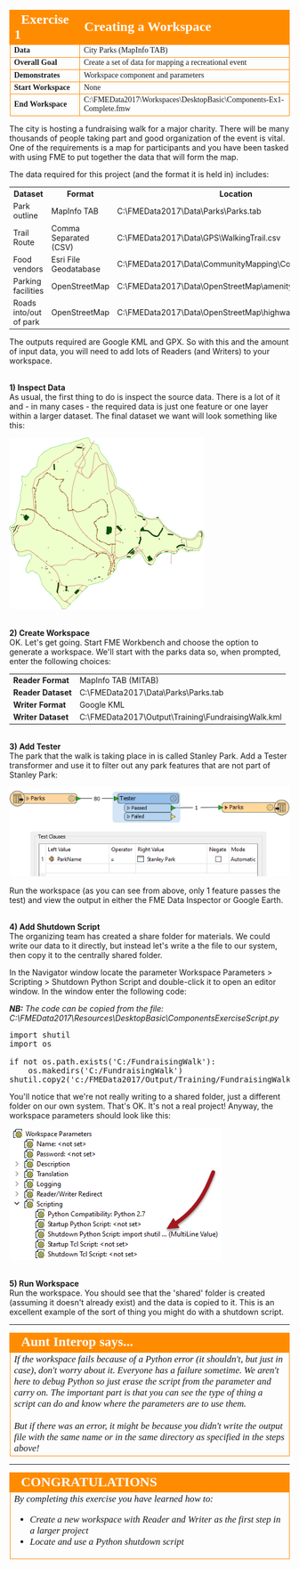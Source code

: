 <!--Exercise Section-->


<table style="border-spacing: 0px;border-collapse: collapse;font-family:serif">
<tr>
<td width=25% style="vertical-align:middle;background-color:darkorange;border: 2px solid darkorange">
<i class="fa fa-cogs fa-lg fa-pull-left fa-fw" style="color:white;padding-right: 12px;vertical-align:text-top"></i>
<span style="color:white;font-size:x-large;font-weight: bold">Exercise 1</span>
</td>
<td style="border: 2px solid darkorange;background-color:darkorange;color:white">
<span style="color:white;font-size:x-large;font-weight: bold">Creating a Workspace</span>
</td>
</tr>

<tr>
<td style="border: 1px solid darkorange; font-weight: bold">Data</td>
<td style="border: 1px solid darkorange">City Parks (MapInfo TAB)</td>
</tr>

<tr>
<td style="border: 1px solid darkorange; font-weight: bold">Overall Goal</td>
<td style="border: 1px solid darkorange">Create a set of data for mapping a recreational event</td>
</tr>

<tr>
<td style="border: 1px solid darkorange; font-weight: bold">Demonstrates</td>
<td style="border: 1px solid darkorange">Workspace component and parameters</td>
</tr>

<tr>
<td style="border: 1px solid darkorange; font-weight: bold">Start Workspace</td>
<td style="border: 1px solid darkorange">None</td>
</tr>

<tr>
<td style="border: 1px solid darkorange; font-weight: bold">End Workspace</td>
<td style="border: 1px solid darkorange">C:\FMEData2017\Workspaces\DesktopBasic\Components-Ex1-Complete.fmw</td>
</tr>

</table>


The city is hosting a fundraising walk for a major charity. There will be many thousands of people taking part and good organization of the event is vital. One of the requirements is a map for participants and you have been tasked with using FME to put together the data that will form the map.  

The data required for this project (and the format it is held in) includes:

<table>
<tr><th>Dataset</th><th>Format</th><th>Location</th></tr>
<tr><td>Park outline</td><td>MapInfo TAB</td><td>C:\FMEData2017\Data\Parks\Parks.tab</td></tr>
<tr><td>Trail Route</td><td>Comma Separated (CSV)</td><td>C:\FMEData2017\Data\GPS\WalkingTrail.csv</td></tr>
<tr><td>Food vendors</td><td>Esri File Geodatabase</td><td>C:\FMEData2017\Data\CommunityMapping\CommunityMap.gdb</td></tr>
<tr><td>Parking facilities</td><td>OpenStreetMap</td><td>C:\FMEData2017\Data\OpenStreetMap\amenity.osm</td></tr>
<tr><td>Roads into/out of park</td><td>OpenStreetMap</td><td>C:\FMEData2017\Data\OpenStreetMap\highway.osm</td></tr>
</table>

The outputs required are Google KML and GPX. So with this and the amount of input data, you will need to add lots of Readers (and Writers) to your workspace.


<br>**1) Inspect Data**
<br>As usual, the first thing to do is inspect the source data. There is a lot of it and - in many cases - the required data is just one feature or one layer within a larger dataset. The final dataset we want will look something like this:

![](./Images/Img4.200.Ex1.SourceData.png)


<br>**2) Create Workspace**
<br>OK. Let's get going. Start FME Workbench and choose the option to generate a workspace. We'll start with the parks data so, when prompted, enter the following choices:

<table style="border: 0px">

<tr>
<td style="font-weight: bold">Reader Format</td>
<td style="">MapInfo TAB (MITAB)</td>
</tr>

<tr>
<td style="font-weight: bold">Reader Dataset</td>
<td style="">C:\FMEData2017\Data\Parks\Parks.tab</td>
</tr>

<tr>
<td style="font-weight: bold">Writer Format</td>
<td style="">Google KML</td>
</tr>

<tr>
<td style="font-weight: bold">Writer Dataset</td>
<td style="">C:\FMEData2017\Output\Training\FundraisingWalk.kml</td>
</tr>

</table>


<br>**3) Add Tester**
<br>The park that the walk is taking place in is called Stanley Park. Add a Tester transformer and use it to filter out any park features that are not part of Stanley Park:

![](./Images/Img4.201.Ex1.StartingWorkspace.png)

Run the workspace (as you can see from above, only 1 feature passes the test) and view the output in either the FME Data Inspector or Google Earth.


<br>**4) Add Shutdown Script**
<br>The organizing team has created a share folder for materials. We could write our data to it directly, but instead let's write a the file to our system, then copy it to the centrally shared folder.

In the Navigator window locate the parameter Workspace Parameters &gt; Scripting &gt; Shutdown Python Script and double-click it to open an editor window. In the window enter the following code:

***NB:** The code can be copied from the file: C:\FMEData2017\Resources\DesktopBasic\ComponentsExerciseScript.py*

<pre>
import shutil
import os

if not os.path.exists('C:/FundraisingWalk'):
    os.makedirs('C:/FundraisingWalk')
shutil.copy2('c:/FMEData2017/Output/Training/FundraisingWalk.kml', 'C:/FundraisingWalk/FundraisingWalk.kml')
</pre>

You'll notice that we're not really writing to a shared folder, just a different folder on our own system. That's OK. It's not a real project! Anyway, the workspace parameters should look like this: 

![](./Images/Img4.202.Ex1.WorkspaceParametersShutdownScript.png)


<br>**5) Run Workspace**
<br>Run the workspace. You should see that the 'shared' folder is created (assuming it doesn't already exist) and the data is copied to it. This is an excellent example of the sort of thing you might do with a shutdown script. 

---

<!--Person X Says Section-->

<table style="border-spacing: 0px">
<tr>
<td style="vertical-align:middle;background-color:darkorange;border: 2px solid darkorange">
<i class="fa fa-quote-left fa-lg fa-pull-left fa-fw" style="color:white;padding-right: 12px;vertical-align:text-top"></i>
<span style="color:white;font-size:x-large;font-weight: bold;font-family:serif">Aunt Interop says...</span>
</td>
</tr>

<tr>
<td style="border: 1px solid darkorange">
<span style="font-family:serif; font-style:italic; font-size:larger">
If the workspace fails because of a Python error (it shouldn't, but just in case), don't worry about it. Everyone has a failure sometime. We aren't here to debug Python so just erase the script from the parameter and carry on. The important part is that you can see the type of thing a script can do and know where the parameters are to use them.
<br><br>But if there was an error, it might be because you didn't write the output file with the same name or in the same directory as specified in the steps above! 
</span>
</td>
</tr>
</table>

---

<!--Exercise Congratulations Section--> 

<table style="border-spacing: 0px">
<tr>
<td style="vertical-align:middle;background-color:darkorange;border: 2px solid darkorange">
<i class="fa fa-thumbs-o-up fa-lg fa-pull-left fa-fw" style="color:white;padding-right: 12px;vertical-align:text-top"></i>
<span style="color:white;font-size:x-large;font-weight: bold;font-family:serif">CONGRATULATIONS</span>
</td>
</tr>

<tr>
<td style="border: 1px solid darkorange">
<span style="font-family:serif; font-style:italic; font-size:larger">
By completing this exercise you have learned how to:
<br>
<ul><li>Create a new workspace with Reader and Writer as the first step in a larger project</li>
<li>Locate and use a Python shutdown script</li></ul>
</span>
</td>
</tr>
</table>
